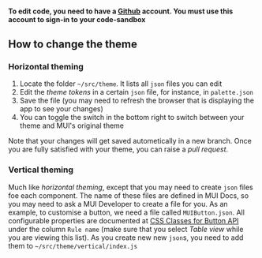 #### To edit code, you need to have a [Github](https://github.com/) account. You must use this account to sign-in to your code-sandbox

## How to change the theme

### Horizontal theming

1. Locate the folder `~/src/theme`. It lists all `json` files you can edit
2. Edit the _theme tokens_ in a certain `json` file, for instance, in `palette.json`
3. Save the file (you may need to refresh the browser that is displaying the app to see your changes)
4. You can toggle the switch in the bottom right to switch between your theme and MUI's original theme

Note that your changes will get saved autometically in a new branch. Once you are fully satisfied with your theme, you can raise a _pull request_.

### Vertical theming

Much like _horizontal theming_, except that you may need to create `json` files foe each component. The name of these files are defined in MUI Docs, so you may need to ask a MUI Developer to create a file for you. As an example, to customise a button, we need a file called `MUIButton.json`. All configurable properties are documented at [CSS Classes for Button API](https://mui.com/material-ui/api/button/) under the column `Rule name` (make sure that you select _Table view_ while you are viewing this list). As you create new new `json`s, you need to add them to `~/src/theme/vertical/index.js`
